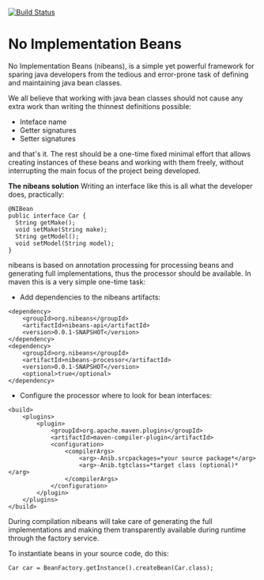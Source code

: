 [![Build Status](https://travis-ci.org/opendevz/nibeans.svg?branch=master)](https://travis-ci.org/opendevz/nibeans)

No Implementation Beans
================

No Implementation Beans (nibeans), is a simple yet powerful framework for sparing java developers from the tedious and error-prone task of defining and maintaining java bean classes.

We all believe that working with java bean classes should not cause any extra work than writing the thinnest definitions possible:
* Inteface name
* Getter signatures
* Setter signatures

and that's it. The rest should be a one-time fixed minimal effort that allows creating instances of these beans and working with them freely, without interrupting the main focus of the project being developed.

**The nibeans solution**
Writing an interface like this is all what the developer does, practically:
```
@NIBean
public interface Car {
  String getMake();
  void setMake(String make);
  String getModel();
  void setModel(String model);
}
```

nibeans is based on annotation processing for processing beans and generating full implementations, thus the processor should be available. In maven this is a very simple one-time task:
- Add dependencies to the nibeans artifacts:
```
<dependency>
    <groupId>org.nibeans</groupId>
    <artifactId>nibeans-api</artifactId>
    <version>0.0.1-SNAPSHOT</version>
</dependency>
<dependency>
    <groupId>org.nibeans</groupId>
    <artifactId>nibeans-processor</artifactId>
    <version>0.0.1-SNAPSHOT</version>
    <optional>true</optional>
</dependency>
```
-  Configure the processor where to look for bean interfaces:
```
<build>
    <plugins>
        <plugin>
            <groupId>org.apache.maven.plugins</groupId>
            <artifactId>maven-compiler-plugin</artifactId>
            <configuration>
                <compilerArgs>
                    <arg>-Anib.srcpackages=*your source package*</arg>
                    <arg>-Anib.tgtclass=*target class (optional)*</arg>
                </compilerArgs>
            </configuration>
        </plugin>
    </plugins>
</build>
```

During compilation nibeans will take care of generating the full implementations and making them transparently available during runtime through the factory service.

To instantiate beans in your source code, do this:
```
Car car = BeanFactory.getInstance().createBean(Car.class);
```
